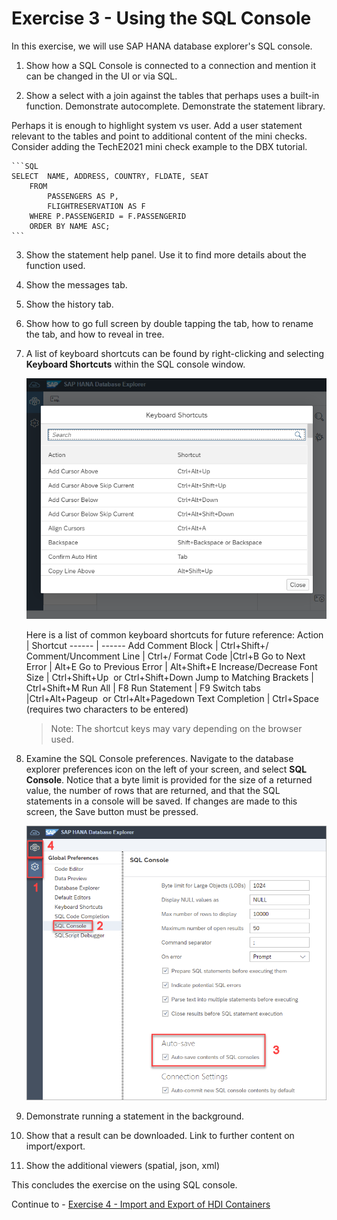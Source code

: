 # Exercise 3 - Using the SQL Console
In this exercise, we will use SAP HANA database explorer's SQL console. 

1. Show how a SQL Console is connected to a connection and mention it can be changed in the UI or via SQL.

2. Show a select with a join against the tables that perhaps uses a built-in function.  Demonstrate autocomplete.  Demonstrate the statement library.

 Perhaps it is enough to highlight system vs user.  Add a user statement relevant to the tables and point to additional content of the mini checks.  Consider adding the TechE2021 mini check example to the DBX tutorial.

    ```SQL
    SELECT 	NAME, ADDRESS, COUNTRY,	FLDATE,	SEAT
        FROM 
            PASSENGERS AS P,
            FLIGHTRESERVATION AS F
        WHERE P.PASSENGERID = F.PASSENGERID
        ORDER BY NAME ASC;
    ```

3. Show the statement help panel.  Use it to find more details about the function used.

4. Show the messages tab.

5. Show the history tab.

6. Show how to go full screen by double tapping the tab, how to rename the tab, and how to reveal in tree.

7.  A list of keyboard shortcuts can be found by right-clicking and selecting **Keyboard Shortcuts** within the SQL console window.

    ![](images/KeyboardShortcuts.png)

    Here is a list of common keyboard shortcuts for future reference:
    Action | Shortcut
    ------ | ------
    Add Comment Block | Ctrl+Shift+/
    Comment/Uncomment Line | Ctrl+/
    Format Code	|Ctrl+B
    Go to Next Error | Alt+E
    Go to Previous Error | Alt+Shift+E
    Increase/Decrease Font Size | Ctrl+Shift+Up  or Ctrl+Shift+Down
    Jump to Matching Brackets | Ctrl+Shift+M
    Run All | F8
    Run Statement |	F9
    Switch tabs	|Ctrl+Alt+Pageup  or Ctrl+Alt+Pagedown
    Text Completion | Ctrl+Space (requires two characters to be entered)

    >Note: The shortcut keys may vary depending on the browser used.

8. Examine the SQL Console preferences.  Navigate to the database explorer preferences icon on the left of your screen, and select **SQL Console**. Notice that a byte limit is provided for the size of a returned value, the number of rows that are returned, and that the SQL statements in a console will be saved.  If changes are made to this screen, the Save button must be pressed.
   
   ![](images/DBX_Settings.png)



9. Demonstrate running a statement in the background.

10. Show that a result can be downloaded.  Link to further content on import/export.

11. Show the additional viewers (spatial, json, xml)



This concludes the exercise on the using SQL console.

Continue to - [Exercise 4 - Import and Export of HDI Containers](../ex3/README.md)
